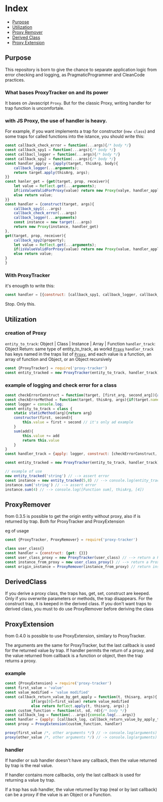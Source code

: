 # Index
- [Purpose](#purpose)
- [Utilization](#utilization)
- [Proxy Remover](#proxyremover)
- [Derived Class](#derivedclass)
- [Proxy Extension](#proxyextension)
## Purpose
This repository is born to give the chance to separate application logic from error checking and logging, as PragmaticProgrammer and CleanCode practices.

### What bases ProxyTracker on and its power
It bases on Javascript `Proxy`. But for the classic Proxy, writing handler for trap function is uncomfortale.

### with JS Proxy, the use of handler is heavy.
For example, if you want implements a trap for constructor (`new class`) and some traps for called functions into the istance, you should write this:
```js
const callback_check_error = function(...args){/* body */}
const callback_spy1 = function(...args){/* body */}
const callbacl_logger = function(...args){/* body */}
const callback_spy2 = function(...args){/* body */}
const handler_apply = {apply(target, thisArg, body){
    callback_logger(...arguments);
    return target.apply(thisArg, args);
}}
const hanler_get = {get(target, prop, receiver){
    let value = Reflect.get(...arguments);
    if(isValueValidForProxy(value) return new Proxy(valye, handler_apply)
    else return value;
}}
const handler = {construct(target, args){
    callback_spy1(...args)
    callback_check_error(...args)
    callback_logger(...arguments)
    const instance = new target(...args)
    return new Proxy(instance, handler_get)
},
get(target, prop, receiver){
    callback_spy2(property);
    let value = Reflect.get(...arguments);
    if(isValueValidForProxy(value) return new Proxy(value, handler_apply)
    else return value;
}
}
```
### With ProxyTracker
it's enougth to write this:
```js
const handler = [{construct: [callback_spy1, callback_logger, callback_check_error], get: callback_spy2},
```    
Stop. Only this.

## Utilization
### creation of Proxy
`entity_to_track`: Object | Class | Instance | Array | Function
`handler_track`: Object
Return: same type of entity_to_track, as workd [`Proxy`](https://developer.mozilla.org/en-US/docs/Web/JavaScript/Reference/Global_Objects/Proxy/Proxy)
`handler_track` has keys named in the traps list of [`Proxy`](https://developer.mozilla.org/en-US/docs/Web/JavaScript/Reference/Global_Objects/Proxy/Proxy), and each value is a function, an array of function and Object, or an Object recursively

```js
const {ProxyTracker} = require('proxy-tracker')
const entity_tracked = new ProxyTracker(entity_to_track, handler_track)
```

### example of logging and check error for a class
```js
const checkErrorConstruct = function(target, [first_arg, second_arg]){assert(typeof fist_arg === 'number' && typeof second_arg === 'number')}
const checkErrorMethod = function(target, thisArg, args){if(target.name === 'sum') assert(typeof args[0] === 'number')}
const logger = console.log;
const entity_to_track = class {
    static staticMethod(arg){return arg}
    constructor(first, second){
        this.value = first + second // it's only ad example
    }
    sum(add){
        this.value += add
        return this.value
    }
}
const handler_track = {apply: logger, construct: [checkErrorConstruct, logger, {get: {apply: [checkErrorMethod, logger]}}]}

const entity_tracked = new ProxyTracker(entity_to_track, handler_track)

// example of use
new entity_tracked('string') // --> assert error
const instance = new entity_tracked(5,8) // --> console.log(entity_tracked, [5,8])
instance.sum('string') // --> assert error
instance.sum(4) // --> console.log([Function sum], thisArg, [4])
```

## ProxyRemover
from 0.3.5 is possible to get the origin entity without proxy, also if is returned by trap. Both for ProxyTracker and ProxyExtension

eg of usage
```js
const {ProxyTracker, ProxyRemover} = require('proxy-tracker')

class user_class{}
const handler = {construct: {get: {}}}
const user_class_proxy = new ProxyTracker(user_class) // --> return a Proxy. util.types.isProxy(user_class_proxy) === true
const instance_from_proxy = new user_class_proxy() // --> return a Proxy because there is a trap construct with next get trap
const origin_instance = ProxyRemover(instance_from_proxy) // return instance without proxy. util.types.isProxy(origin_instance) === false
```

## DerivedClass
If you derive a proxy class, the traps has, get, set, construct are keeped.
Only if you overwrite parameters or methods, the trap disappears.
For the construct trap, it is keeped in the derived class.
If you don't want traps to derived class, you must to do use ProxyRemover before deriving the class

## ProxyExtension
from 0.4.0 is possible to use ProxyExtension, similary to ProxyTracker.

The arguments are the same for ProxyTracker, but the last callback is used for the returned value by trap.
If handler permits the return of a proxy, and the value returned from callback is a function or object, then the trap returns a proxy.

### example
```js
const {ProxyExtension} = require('proxy-tracker')
const first_value = 'value'
const value_modified = 'value modified'
const callback_return_value_by_get_apply = function(t, thisarg, args){
            if(args[0]=first_value) return value_modified
            else return Reflect.apply(t, thisarg, args);}
const custom_function = function(st, sd, rd){/* body */}
const callback_log = function(...args){console.log(...args)}
const handler = {apply: [callback_log, callback_return_value_by_apply_trap]}
const proxy = ProxyExtension(custom_function, handler)

proxy(first_value /*, other arguments */) // -> console.log(arguments) and the function return value_modified
proxy(other_value /*, other arguments */) // -> console.log(arguments) and the function return custom_function(other_value /*, other arguments */)
```

### handler
If handler or sub handler doesn't have any callback, then the value returned by trap is the real value.

If handler contains more callbacks, only the last callback is used for returning a value by trap.

If a trap has sub handler, the value returned by trap (real or by last callback) can be a proxy if the value is an Object or a Function.
